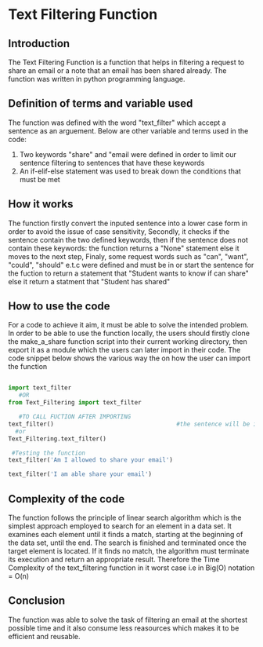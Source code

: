 # Text Filtering Function
## Introduction
The Text Filtering Function is a function that helps in filtering a request to share an email or a note that an email has been shared already. The function was written in python programming language.

## Definition of terms and variable used
The function was defined with the word "text_filter" which accept a sentence as an arguement. Below are other variable and terms used in the code:
1. Two keywords "share" and "email were defined in order to limit our sentence filtering to sentences that have these keywords
2. An if-elif-else statement was used to break down the conditions that must be met
## How it works
The function firstly convert the inputed sentence into a lower case form in order to avoid the issue of case sensitivity, 
Secondly, it checks if the sentence contain the two defined keywords, then if the sentence does not contain these keywords: the function returns a "None" statement else it moves to the next step,
Finaly, some request words such as "can", "want", "could", "should" e.t.c were defined and must be in or start the sentence for the fuction to return a statement that "Student wants to know if can share" else it return a statment that "Student has shared"
## How to use the code
For a code to achieve it aim, it must be able to solve the intended problem. In order to be able to use the function locally, the users should firstly clone the make_a_share function script into their current working directory, then export it as a module which the users can later import in their code. The code snippet below shows the various way the on how the user can import the function

~~~python

import text_filter
   #OR
from Text_Filtering import text_filter

   #TO CALL FUCTION AFTER IMPORTING
text_filter()                                   #the sentence will be inputed inside the parenthesis
  #or
Text_Filtering.text_filter()

 #Testing the function
text_filter('Am I allowed to share your email')

text_filter('I am able share your email')
~~~

## Complexity of the code
The function follows the principle of linear search algorithm which is the simplest approach employed to search for an element in a data set. It examines each element until it finds a match, starting at the beginning of the data set, until the end. The search is finished and terminated once the target element is located. If it finds no match, the algorithm must terminate its execution and return an appropriate result. Therefore the Time Complexity of the text_filtering function in it worst case i.e in Big(O) notation = O(n)

## Conclusion
The function was able to solve the task of filtering an email at the shortest possible time and it also consume less reasources which makes it to be efficient and reusable.
